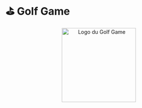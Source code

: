 # ⛳ Golf Game

<p align="center">
  <img src="https://example.com/mon-logo.png" alt="Logo du Golf Game" width="200"/>
</p>
